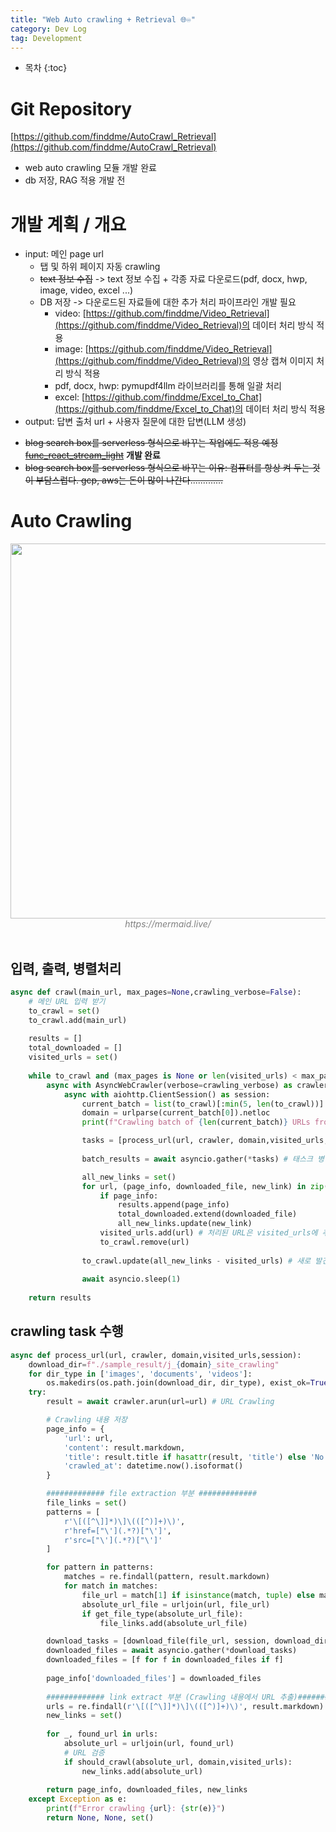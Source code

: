 ```yaml
---
title: "Web Auto crawling + Retrieval 🌐♾️"
category: Dev Log
tag: Development
---
```








* 목차
{:toc}












# Git Repository

[https://github.com/finddme/AutoCrawl_Retrieval](https://github.com/finddme/AutoCrawl_Retrieval)

- web auto crawling 모듈 개발 완료
- db 저장, RAG 적용 개발 전

# 개발 계획 / 개요

- input: 메인 page url
  - 탭 및 하위 페이지 자동 crawling
  - ~~text 정보 수집~~ -> text 정보 수집 + 각종 자료 다운로드(pdf, docx, hwp, image, video, excel ...)
  - DB 저장 -> 다운로드된 자료들에 대한 추가 처리 파이프라인 개발 필요
    - video: [https://github.com/finddme/Video_Retrieval](https://github.com/finddme/Video_Retrieval)의 데이터 처리 방식 적용
    - image: [https://github.com/finddme/Video_Retrieval](https://github.com/finddme/Video_Retrieval)의 영상 캡쳐 이미지 처리 방식 적용
    - pdf, docx, hwp: pymupdf4llm 라이브러리를 통해 일괄 처리
    - excel: [https://github.com/finddme/Excel_to_Chat](https://github.com/finddme/Excel_to_Chat)의 데이터 처리 방식 적용
- output: 답변 출처 url + 사용자 질문에 대한 답변(LLM 생성)

+ ~~blog search box를 serverless 형식으로 바꾸는 작업에도 적용 예정 [func_react_stream_light](https://github.com/finddme/func_react_stream_light)~~ **개발 완료**
+ ~~blog search box를 serverless 형식으로 바꾸는 이유: 컴퓨터를 항상 켜 두는 것이 부담스럽다. gcp, aws는 돈이 많이 나간다.............~~

# Auto Crawling

<center><img width="600" src="https://github.com/user-attachments/assets/bb9eb0ed-035f-407e-9dc4-3e9f0d5a4e27"></center>
<center><em style="color:gray;">https://mermaid.live/</em></center><br>

## 입력, 출력, 병렬처리
```python
async def crawl(main_url, max_pages=None,crawling_verbose=False):
    # 메인 URL 입력 받기
    to_crawl = set()
    to_crawl.add(main_url)
    
    results = []
    total_downloaded = []
    visited_urls = set()
    
    while to_crawl and (max_pages is None or len(visited_urls) < max_pages):
        async with AsyncWebCrawler(verbose=crawling_verbose) as crawler: 
            async with aiohttp.ClientSession() as session:
                current_batch = list(to_crawl)[:min(5, len(to_crawl))]  # 처리할 URL들 batch로 묶음
                domain = urlparse(current_batch[0]).netloc
                print(f"Crawling batch of {len(current_batch)} URLs from domain: {domain}")

                tasks = [process_url(url, crawler, domain,visited_urls,session) for url in current_batch] # crawling task 리스트 생성
                
                batch_results = await asyncio.gather(*tasks) # 태스크 병렬 실행 

                all_new_links = set()
                for url, (page_info, downloaded_file, new_link) in zip(current_batch, batch_results):
                    if page_info:
                        results.append(page_info)
                        total_downloaded.extend(downloaded_file)
                        all_new_links.update(new_link)
                    visited_urls.add(url) # 처리된 URL은 visited_urls에 추가하고 to_crawl에서 제거
                    to_crawl.remove(url)
                
                to_crawl.update(all_new_links - visited_urls) # 새로 발견한 링크 중에서 아직 방문 안 한 url을 크롤링 대상에 추가
                
                await asyncio.sleep(1)  
    
    return results
```

## crawling task 수행

```python
async def process_url(url, crawler, domain,visited_urls,session):
    download_dir=f"./sample_result/j_{domain}_site_crawling"
    for dir_type in ['images', 'documents', 'videos']:
        os.makedirs(os.path.join(download_dir, dir_type), exist_ok=True)
    try:
        result = await crawler.arun(url=url) # URL Crawling

        # Crawling 내용 저장
        page_info = {
            'url': url,
            'content': result.markdown,
            'title': result.title if hasattr(result, 'title') else 'No Title',
            'crawled_at': datetime.now().isoformat()
        }

        ############# file extraction 부분 #############
        file_links = set()
        patterns = [
            r'\[([^\]]*)\]\(([^)]+)\)',  
            r'href=["\'](.*?)["\']',      
            r'src=["\'](.*?)["\']'        
        ]

        for pattern in patterns:
            matches = re.findall(pattern, result.markdown)
            for match in matches:
                file_url = match[1] if isinstance(match, tuple) else match
                absolute_url_file = urljoin(url, file_url)
                if get_file_type(absolute_url_file):
                    file_links.add(absolute_url_file)

        download_tasks = [download_file(file_url, session, download_dir) for file_url in file_links] # PDF/Image/Video ... 자료 다운로드
        downloaded_files = await asyncio.gather(*download_tasks)
        downloaded_files = [f for f in downloaded_files if f]
        
        page_info['downloaded_files'] = downloaded_files
            
        ############# link extract 부분 (Crawling 내용에서 URL 추출)#############
        urls = re.findall(r'\[([^\]]*)\]\(([^)]+)\)', result.markdown)
        new_links = set()
        
        for _, found_url in urls:
            absolute_url = urljoin(url, found_url)
            # URL 검증
            if should_crawl(absolute_url, domain,visited_urls):
                new_links.add(absolute_url)
                
        return page_info, downloaded_files, new_links
    except Exception as e:
        print(f"Error crawling {url}: {str(e)}")
        return None, None, set()

```

